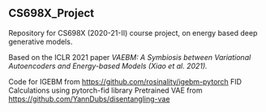 ## CS698X_Project

Repository for CS698X (2020-21-II) course project, on energy based deep generative models.

Based on the ICLR 2021 paper *VAEBM: A Symbiosis between Variational Autoencoders and Energy-based Models (Xiao et al. 2021).*

Code for IGEBM from https://github.com/rosinality/igebm-pytorch
FID Calculations using pytorch-fid library
Pretrained VAE from https://github.com/YannDubs/disentangling-vae
